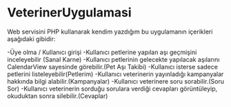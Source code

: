 # VeterinerUygulamasi

Web servisini PHP kullanarak kendim yazdığım bu uygulamanın içerikleri aşağıdaki gibidir:

-Üye olma / Kullanıcı girişi
-Kullanıcı petlerine yapılan aşı geçmişini inceleyebilir (Sanal Karne)
-Kullanıcı petlerinin gelecekte yapılacak aşılarını CalendarView sayesinde görebilir.(Pet Aşı Takibi)
-Kullanıcı isterse sadece petlerini listeleyebilir(Petlerim)
-Kullanıcı veterinerin yayınladığı kampanyalar hakkında bilgi alabilir.(Kampanyalar)
-Kullanıcı veterinere soru sorabilir.(Soru Sor)
-Kullanıcı veterinerin sorduğu sorulara verdiği cevapları görüntüleyip, okuduktan sonra silebilir.(Cevaplar)
